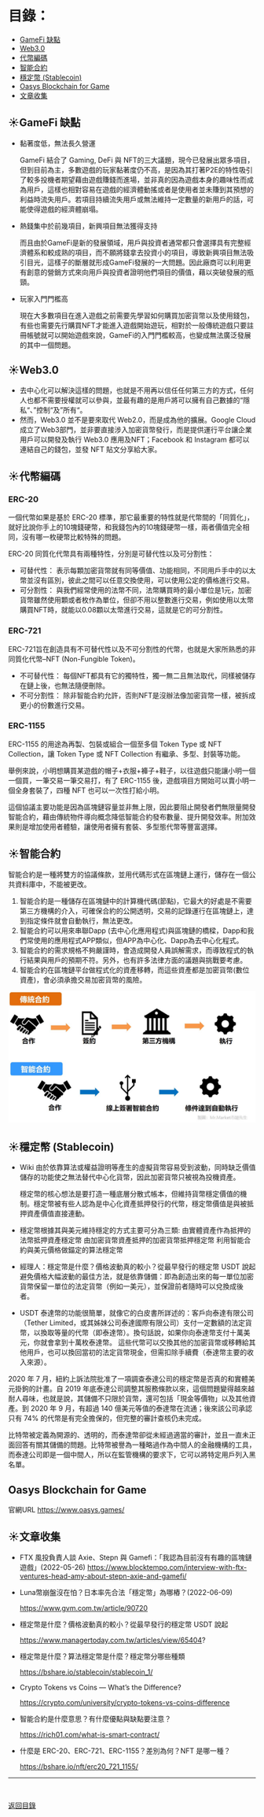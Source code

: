 # 目錄：

* [GameFi 缺點](#1)
* [Web3.0](#2)
* [代幣編碼](#3)
* [智能合約](#4)
* [穩定幣 (Stablecoin)](#5)
* [Oasys Blockchain for Game](#6)
* [文章收集](#7)

<span id="1"></span>

## :sunny:GameFi 缺點

* 黏著度低，無法長久營運

  GameFi 結合了 Gaming, DeFi 與 NFT的三大議題，現今已發展出眾多項目，但到目前為主，多數遊戲的玩家黏著度仍不高，是因為其打著P2E的特性吸引了較多投機者期望藉由遊戲賺錢而進場，並非真的因為遊戲本身的趣味性而成為用戶，這樣也相對容易在遊戲的經濟體動搖或者是使用者並未賺到其預想的利益時流失用戶。若項目持續流失用戶或無法維持一定數量的新用戶的話，可能使得遊戲的經濟體崩塌。
* 熱錢集中於前幾項目，新興項目無法獲得支持

  而且由於GameFi是新的發展領域，用戶與投資者通常都只會選擇具有完整經濟體系和較成熟的項目，而不願將錢拿去投資小的項目，導致新興項目無法吸引目光，這樣子的斷層就形成GameFi發展的一大問題。因此廠商可以利用更有創意的營銷方式來向用戶與投資者證明他們項目的價值，藉以突破發展的瓶頸。
* 玩家入門門檻高

  現在大多數項目在進入遊戲之前需要先學習如何購買加密貨幣以及使用錢包，有些也需要先行購買NFT才能進入遊戲開始遊玩，相對於一般傳統遊戲只要註冊帳號就可以開始遊戲來說，GameFi的入門門檻較高，也變成無法廣泛發展的其中一個問題。

<span id="2"></span>

## :sunny:Web3.0

* 去中心化可以解決這樣的問題，也就是不用再以信任任何第三方的方式，任何人也都不需要授權就可以參與，並最有趣的是用戶將可以擁有自己數據的“隱私“、”控制“及”所有“。
* 然而，Web3.0 並不是要來取代 Web2.0，而是成為他的擴展。Google Cloud 成立了Web3部門，並非要直接涉入加密貨幣發行，而是提供運行平台讓企業用戶可以開發及執行 Web3.0 應用及NFT；Facebook 和 Instagram 都可以連結自己的錢包，並發 NFT 貼文分享給大家。

<span id="3"></span>

## :sunny:代幣編碼

### ERC-20

一個代幣如果是基於 ERC-20 標準，那它最重要的特性就是代幣間的「同質化」，就好比說你手上的10塊錢硬幣，和我錢包內的10塊錢硬幣一樣，兩者價值完全相同，沒有哪一枚硬幣比較特殊的問題。

ERC-20 同質化代幣具有兩種特性，分別是可替代性以及可分割性：

* 可替代性：
  表示每顆加密貨幣就有同等價值、功能相同，不同用戶手中的以太幣並沒有區別，彼此之間可以任意交換使用，可以使用公定的價格進行交易。
* 可分割性：
  與我們經常使用的法幣不同，法幣購買時的最小單位是1元，加密貨幣雖然使用顆或者枚作為單位，但卻不用以整數進行交易，例如使用以太幣購買NFT時，就能以0.08顆以太幣進行交易，這就是它的可分割性。

### ERC-721

ERC-721旨在創造具有不可替代性以及不可分割性的代幣，也就是大家所熟悉的非同質化代幣–NFT (Non-Fungible Token)。

* 不可替代性：
  每個NFT都具有它的獨特性，獨一無二且無法取代，同樣被儲存在鏈上後，也無法隨便刪除。
* 不可分割性：
  除非智能合約允許，否則NFT是沒辦法像加密貨幣一樣，被拆成更小的份數進行交易。

### ERC-1155

ERC-1155 的用途為再製、包裝或組合一個至多個 Token Type 或 NFT Collection，讓 Token Type 或 NFT Collection 有繼承、多型、封裝等功能。

舉例來說，小明想購買某遊戲的帽子+衣服+褲子+鞋子，以往遊戲只能讓小明一個一個買，一筆交易一筆交易打，有了 ERC-1155 後，遊戲項目方開始可以賣小明一個全身套裝了，四種 NFT 也可以一次性打給小明。

這個協議主要功能是因為區塊鏈容量並非無上限，因此要阻止開發者們無限量開發智能合約，藉由傳統物件導向概念降低智能合約發布數量、提升開發效率。附加效果則是增加使用者體驗，讓使用者擁有套裝、多型態代幣等豐富選擇。

<span id="4"></span>

## :sunny:智能合約

智能合約是一種將雙方的協議條款，並用代碼形式在區塊鏈上運行，儲存在一個公共資料庫中，不能被更改。

1. 智能合約是一種儲存在區塊鏈中的計算機代碼(節點)，它最大的好處是不需要第三方機構的介入，可確保合約的公開透明，交易的記錄運行在區塊鏈上，達到指定條件就會自動執行，無法更改。
2. 智能合約可以用來串聯Dapp (去中心化應用程式)與區塊鏈的橋樑，Dapp和我們常使用的應用程式APP類似，但APP為中心化、Dapp為去中心化程式。
3. 智能合約的需求規格不夠嚴謹時，會造成開發人員誤解需求，而導致程式的執行結果與用戶的預期不符。另外，也有許多法律方面的議題與挑戰要考慮。
4. 智能合約在區塊鏈平台做程式化的資產移轉，而這些資產都是加密貨幣(數位資產)，會必須承擔交易加密貨幣的風險。

![智能合約](https://github.com/BricL/ericsplayground/blob/main/images/%E6%99%BA%E8%83%BD%E5%90%88%E7%B4%84.jpg)  

<span id="5"></span>

## :sunny:穩定幣 (Stablecoin)

* Wiki
	由於依靠算法或權益證明等產生的虛擬貨幣容易受到波動，同時缺乏價值儲存的功能使之無法替代中心化貨幣，因此加密貨幣只被視為投機資產。
	
	穩定幣的核心想法是要打造一種底層分散式帳本，但維持貨幣穩定價值的機制。穩定幣被有些人認為是中心化資產抵押發行的代幣，穩定幣價值是與被抵押資產價值直接連動。
	
* 穩定幣根據其與美元維持穩定的方式主要可分為三類: 
由實體資產作為抵押的法幣抵押資產穩定幣
由加密貨幣資產抵押的加密貨幣抵押穩定幣
利用智能合約與美元價格做錨定的算法穩定幣
	
* 經理人：穩定幣是什麼？價格波動真的較小？從最早發行的穩定幣 USDT 說起
避免價格大幅波動的最佳方法，就是依靠儲備：即為創造出來的每一單位加密貨幣保留一單位的法定貨幣（例如一美元），並保證前者隨時可以兌換成後者。
	
* USDT
泰達幣的功能很簡單，就像它的白皮書所詳述的：客戶向泰達有限公司（Tether Limited，或其姊妹公司泰達國際有限公司）支付一定數額的法定貨幣，以換取等量的代幣（即泰達幣）。換句話說，如果你向泰達幣支付十萬美元，你就會拿到十萬枚泰達幣。 這些代幣可以交換其他的加密貨幣或移轉給其他用戶，也可以換回當初的法定貨幣現金，但需扣除手續費（泰達幣主要的收入來源）。 

2020 年 7 月，紐約上訴法院批准了一項調查泰達公司的穩定幣是否真的和實體美元掛鉤的計畫。自 2019 年底泰達公司調整其服務條款以來，這個問題變得越來越耐人尋味，也就是說，其儲備不只限於貨幣，還可包括「現金等價物」以及其他資產。到 2020 年 9 月，有超過 140 億美元等值的泰達幣在流通；後來該公司承認只有 74% 的代幣是有完全擔保的，但完整的審計查核仍未完成。 

比特幣被定義為開源的、透明的，而泰達幣卻從未經過適當的審計，並且一直未正面回答有關其儲備的問題。比特幣被譽為一種略過作為中間人的金融機構的工具，而泰達公司即是一個中間人，所以在監管機構的要求下，它可以將特定用戶列入黑名單。

<span id="6"></span>

## Oasys Blockchain for Game
官網URL https://www.oasys.games/


<span id="7"></span>

## :sunny:文章收集

* FTX 風投負責人談 Axie、Stepn 與 Gamefi：「我認為目前沒有有趣的區塊鏈遊戲」(2022-05-26)
  https://www.blocktempo.com/interview-with-ftx-ventures-head-amy-about-stepn-axie-and-gamefi/
* Luna幣崩盤沒在怕？日本率先合法「穩定幣」為哪樁？(2022-06-09)  

  https://www.gvm.com.tw/article/90720
* 穩定幣是什麼？價格波動真的較小？從最早發行的穩定幣 USDT 說起  

  https://www.managertoday.com.tw/articles/view/65404?
* 穩定幣是什麼？算法穩定幣是什麼？穩定幣分哪些種類  

  https://bshare.io/stablecoin/stablecoin_1/
* Crypto Tokens vs Coins — What’s the Difference?  

  https://crypto.com/university/crypto-tokens-vs-coins-difference
* 智能合約是什麼意思？有什麼優點與缺點要注意？  

  https://rich01.com/what-is-smart-contract/
* 什麼是 ERC-20、ERC-721、ERC-1155？差別為何？NFT 是哪一種？  

  https://bshare.io/nft/erc20_721_1155/

---

<br>

[返回目錄](https://github.com/BricL/ericsplayground/blob/main/README.md)
